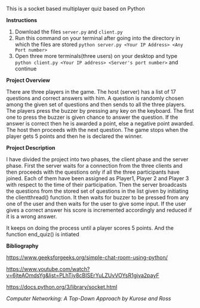 This is a socket based multiplayer quiz based on Python

**Instructions**

1. Download the files `server.py` and `client.py`
2. Run this command on your terminal after going into the directory in which the files are stored `python server.py <Your IP Address> <Any Port number>`
3. Open three more terminals(three users) on your desktop and type `python client.py <Your IP address> <Server's port number>` and continue


**Project Overview**

There are three players in the game. The host (server) has a list of 17 questions and correct answers with him. A question is randomly chosen among the given set of questions and then sends to all the three players. The players press the buzzer by pressing any key on the keyboard. The first one to press the buzzer is given chance to answer the question. If the answer is correct then he is awarded a point, else a negative point awarded. The host then proceeds with the next question. The game stops when the player gets 5 points and then he is declared the winner.


**Project Description**

I have divided the project into two phases, the client phase and the server phase. First the server waits for a connection from the three clients and then proceeds with the questions only if all the three participants have joined. Each of them have been assigned as Player1, Player 2 and Player 3 with respect to the time of their participation. Then the server broadcasts the questions from the stored set of questions in the list given by initiating the clientthread() function. It then waits for buzzer to be pressed from any one of the user and then waits for the user to give some input. If the user gives a correct answer his score is incremented accordingly and reduced if it is a wrong answer.

It keeps on doing the process until a player scores 5 points. And the function end_quiz() is intiated


**Bibliography**

https://www.geeksforgeeks.org/simple-chat-room-using-python/

https://www.youtube.com/watch?v=6jteAOmdsYg&list=PLhTjy8cBISErYuLZUvVOYsR1giva2payF

https://docs.python.org/3/library/socket.html

*Computer Networking: A Top-Down Approach by Kurose and Ross*

